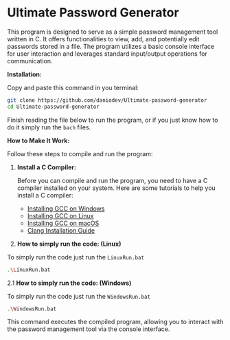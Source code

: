 # Ultimate Password Generator

This program is designed to serve as a simple password management tool written in C. It offers functionalities to view, add, and potentially edit passwords stored in a file. The program utilizes a basic console interface for user interaction and leverages standard input/output operations for communication.

**Installation:**

Copy and paste this command in you terminal:
   ```bash
   git clone https://github.com/daniodev/Ultimate-password-generator
   cd Ultimate-password-generator
   ```
   Finish reading the file below to run the program, or if you just know how to do it simply run the `bach` files.

**How to Make It Work:**

Follow these steps to compile and run the program:

1. **Install a C Compiler:**

   Before you can compile and run the program, you need to have a C compiler installed on your system. Here are some tutorials to help you install a C compiler:

   - [Installing GCC on Windows](https://gcc.gnu.org/install/binaries.html)
   - [Installing GCC on Linux](https://gcc.gnu.org/install/)
   - [Installing GCC on macOS](https://gcc.gnu.org/wiki/InstallingGCC)
   - [Clang Installation Guide](https://clang.llvm.org/get_started.html)


 2. **How to simply run the code: (Linux)**

 To simply run the code just run the `LinuxRun.bat`
```bash
.\LinuxRun.bat
```
2.1 **How to simply run the code: (Windows)**

 To simply run the code just run the `WindowsRun.bat`
```bash
.\WindowsRun.bat
```
 This command executes the compiled program, allowing you to interact with the password management tool via the console interface.
